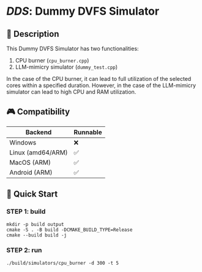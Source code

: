 # _DDS_: Dummy DVFS Simulator

## 📙 Description

This Dummy DVFS Simulator has two functionalities:
1. CPU burner (`cpu_burner.cpp`)
2. LLM-mimicry simulator (`dummy_test.cpp`)

In the case of the CPU burner, it can lead to full utilization of the selected cores within a specified duration.
However, in the case of the LLM-mimicry simulator can lead to high CPU and RAM utilization.

## 🎮 Compatibility

|Backend|Runnable|
|-------|--------|
|Windows|❌|
|Linux (amd64/ARM)|✅|
|MacOS (ARM)|✅|
|Android (ARM)|✅|


## 🚀 Quick Start

### STEP 1: build
```shell
mkdir -p build output
cmake -S . -B build -DCMAKE_BUILD_TYPE=Release
cmake --build build -j
```

### STEP 2: run
```shell
./build/simulators/cpu_burner -d 300 -t 5 
```
